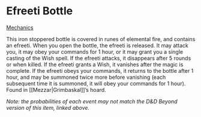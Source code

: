 # Efreeti Bottle

[Mechanics](https://www.dndbeyond.com/magic-items/4629-efreeti-bottle)

This iron stoppered bottle is covered in runes of elemental fire, and contains an efreeti. When you open the bottle, the efreeti is released. It may attack you, it may obey your commands for 1 hour, or it may grant you a single casting of the Wish spell. If the efreeti attacks, it disappears after 5 rounds or when killed. If the efreeti grants a Wish, it vanishes after the magic is complete. If the efreeti obeys your commands, it returns to the bottle after 1 hour, and may be summoned twice more before vanishing (each subsequent time it is summoned, it will obey your commands for 1 hour). Found in [[Mezzar|Grimbaskal]]’s hoard.

*Note: the probabilities of each event may not match the D&D Beyond version of this item, linked above.*
